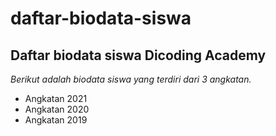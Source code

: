 daftar-biodata-siswa
==
Daftar biodata siswa Dicoding Academy
--
*Berikut adalah biodata siswa yang terdiri dari 3 angkatan.*
- Angkatan 2021
- Angkatan 2020
- Angkatan 2019
